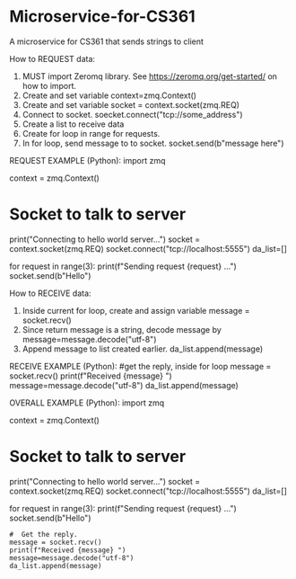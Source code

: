 # Microservice-for-CS361
A microservice for CS361 that sends strings to client

How to REQUEST data:
1. MUST import Zeromq library. See https://zeromq.org/get-started/ on how to import.
2. Create and set variable context=zmq.Context()
3. Create and set variable socket = context.socket(zmq.REQ)
4. Connect to socket. soecket.connect("tcp://some_address")
5. Create a list to receive data
6. Create for loop in range for requests.
7. In for loop, send message to to socket. socket.send(b"message here")

REQUEST EXAMPLE (Python):
import zmq

context = zmq.Context()

#  Socket to talk to server
print("Connecting to hello world server…")
socket = context.socket(zmq.REQ)
socket.connect("tcp://localhost:5555")
da_list=[]

for request in range(3):
    print(f"Sending request {request} …")
    socket.send(b"Hello")

How to RECEIVE data:
1. Inside current for loop, create and assign variable message = socket.recv()
2. Since return message is a string, decode message by message=message.decode("utf-8")
3. Append message to list created earlier. da_list.append(message)

RECEIVE EXAMPLE (Python):
    #get the reply, inside for loop
    message = socket.recv()
    print(f"Received {message} ")
    message=message.decode("utf-8")
    da_list.append(message)
    
OVERALL EXAMPLE (Python):
 import zmq

context = zmq.Context()

#  Socket to talk to server
print("Connecting to hello world server…")
socket = context.socket(zmq.REQ)
socket.connect("tcp://localhost:5555")
da_list=[]

for request in range(3):
    print(f"Sending request {request} …")
    socket.send(b"Hello")



    #  Get the reply.
    message = socket.recv()
    print(f"Received {message} ")
    message=message.decode("utf-8")
    da_list.append(message)
 
 
